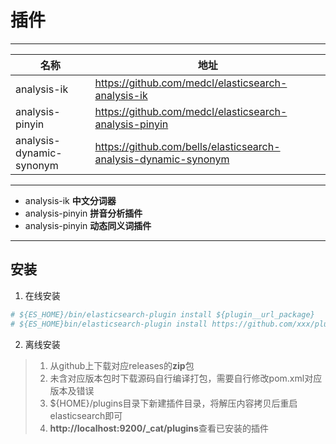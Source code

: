# 插件
******
| 名称 | 地址 |
| --- | --- |
| analysis-ik | https://github.com/medcl/elasticsearch-analysis-ik |
| analysis-pinyin | https://github.com/medcl/elasticsearch-analysis-pinyin |
| analysis-dynamic-synonym | https://github.com/bells/elasticsearch-analysis-dynamic-synonym |
******
- analysis-ik **中文分词器**
- analysis-pinyin **拼音分析插件**
- analysis-pinyin **动态同义词插件**
******
## 安装
1. 在线安装
```sh
# ${ES_HOME}/bin/elasticsearch-plugin install ${plugin__url_package}
# ${ES_HOME}bin/elasticsearch-plugin install https://github.com/xxx/plugin-name/xxx/plugin-name.zip
```
2. 离线安装
> 1. 从github上下载对应releases的**zip**包
> 2. 未含对应版本包时下载源码自行编译打包，需要自行修改pom.xml对应版本及错误
> 3. ${HOME}/plugins目录下新建插件目录，将解压内容拷贝后重启elasticsearch即可
> 4. **http://localhost:9200/_cat/plugins**查看已安装的插件